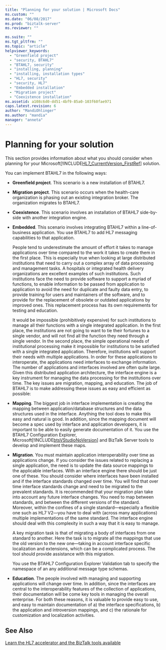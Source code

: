 ```yaml
---
title: "Planning for your solution | Microsoft Docs"
ms.custom: ""
ms.date: "06/08/2017"
ms.prod: "biztalk-server"
ms.reviewer: ""

ms.suite: ""
ms.tgt_pltfrm: ""
ms.topic: "article"
helpviewer_keywords: 
  - "Greenfield project"
  - "security, BTAHL7"
  - "BTAHL7, security"
  - "installing, planning"
  - "installing, installation types"
  - "HL7, security"
  - "security, HL7"
  - "Embedded installation"
  - "Migration project"
  - "Coexistence installation"
ms.assetid: a108c6d0-dd51-4bf9-85a0-103f60fae971
caps.latest.revision: 6
author: "MandiOhlinger"
ms.author: "mandia"
manager: "anneta"
---
```

# Planning for your solution
This section provides information about what you should consider when planning for your Microsoft[!INCLUDE[HL7_CurrentVersion_FirstRef](../../includes/hl7-currentversion-firstref-md.md)] solution.  
  
 You can implement BTAHL7 in the following ways:  
  
- **Greenfield project**. This scenario is a new installation of BTAHL7.  
  
- **Migration project**. This scenario occurs when the health-care organization is phasing out an existing integration broker. The organization migrates to BTAHL7.  
  
- **Coexistence**. This scenario involves an installation of BTAHL7 side-by-side with another integration engine.  
  
- **Embedded**. This scenario involves integrating BTAHL7 within a line-of-business application. You use BTAHL7 to add HL7 messaging capabilities to that application.  
  
  People tend to underestimate the amount of effort it takes to manage applications over time compared to the work it takes to create them in the first place. This is especially true when looking at large distributed institutions that need to carry out a complex array of data processing and management tasks. A hospitals or integrated health delivery organizations are excellent examples of such institutions. Such institutions face the need to provide software to support a myriad of functions, to enable information to be passed from application to application to avoid the need for duplicate and faulty data entry, to provide training for users and maintainers of the software, and to provide for the replacement of obsolete or outdated applications by improved ones. This replacement process has its own requirements for testing and education.  
  
  It would be impossible (prohibitively expensive) for such institutions to manage all their functions with a single integrated application. In the first place, the institutions are not going to want to tie their fortunes to a single vendor, and will not find all the function they need through a single vendor. In the second place, the simple operational needs of institutional processing make it impossible for institutions to be satisfied with a single integrated application. Therefore, institutions will support their needs with multiple applications. In order for these applications to interoperate, the applications need interfaces to exchange information. The number of applications and interfaces involved are often quite large. Given this distributed application architecture, the interface engine is a key instrument for managing the data processing for the institutions over time. The key issues are migration, mapping, and education. The job of BTAHL7 is to make addressing these issues as easy and efficient as possible:  
  
- **Mapping**. The biggest job in interface implementation is creating the mapping between application/database structures and the data structures used in the interface. Anything the tool does to make this easy and natural is good. In addition, since the mapping document will become a spec used by interface and application developers, it is important to be able to easily generate documentation of it. You use the BTAHL7 Configuration Explorer, Microsoft[!INCLUDE[btsVStudioNoVersion](../../includes/btsvstudionoversion-md.md)] and BizTalk Server tools to develop and implement these maps.  
  
- **Migration**. You must maintain application interoperability over time as applications change. If you consider the issues related to replacing a single application, the need is to update the data source mappings to the applicable interfaces. With an interface engine there should be just one of these. You should consider where interfaces have been installed and if the interface standards changed over time. You will find that over time interface standards change and need to be migrated to the prevalent standards. It is recommended that your migration plan take into account any future interface changes. You need to map between standards, and between the different versions of the standard. Moreover, within the confines of a single standard—especially a flexible one such as HL7 V2—you have to deal with (across many applications) multiple implementations of the same standard. The interface engine should deal with this complexity in such a way that it is easy to manage.  
  
   A key migration task is that of migrating a body of interfaces from one standard to another. Here the task is to migrate all the mappings that use the old version to the new one—taking in account interface specific localization and extensions, which can be a complicated process. The tool should provide assistance with this migration.  
  
   You use the BTAHL7 Configuration Explorer Validation tab to specify the namespace of an any additional message type schemas.  
  
- **Education**. The people involved with managing and supporting applications will change over time. In addition, since the interfaces are central to the interoperability features of the collection of applications, their documentation will be come key tools in managing the overall enterprise. For both these reasons, it is valuable to provide easy to use, and easy to maintain documentation of a) the interface specifications, b) the application and introversion mappings, and c) the rationale for customization and localization activities.  
  
## See Also  
[Learn the HL7 accelerator and the BizTalk tools available](../../adapters-and-accelerators/accelerator-hl7/learn-the-hl7-accelerator-and-the-biztalk-tools-available.md)